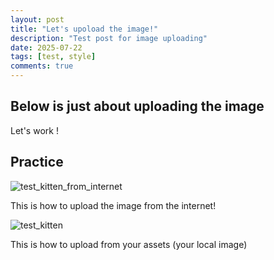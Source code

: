```yaml
---
layout: post
title: "Let's upoload the image!"
description: "Test post for image uploading"
date: 2025-07-22
tags: [test, style]
comments: true
---
```


Below is just about uploading the image
---
Let's work !


## Practice

![test_kitten_from_internet](https://blog.coccoc.com/wp-content/uploads/2025/05/u-i-a-cat-deo-kinh.jpg?auto=compress&cs=tinysrgb&dpr=1&w=500)

This is how to upload the image from the internet!

![test_kitten](https://55hanhan.github.io/paper-jekyll-theme/assets/images/images.jpg)

This is how to upload from your assets (your local image)

